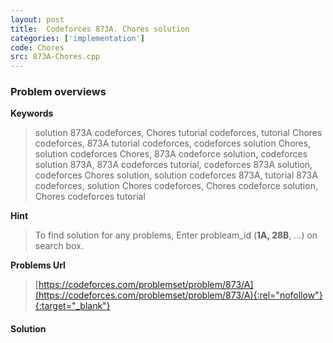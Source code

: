 ```yaml
---
layout: post
title:  Codeforces 873A. Chores solution
categories: ['implementation']
code: Chores
src: 873A-Chores.cpp
---
```

### **Problem overviews**

**Keywords**
> solution 873A codeforces, Chores tutorial codeforces, tutorial Chores codeforces, 873A tutorial codeforces, codeforces solution Chores, solution codeforces Chores, 873A codeforce solution, codeforces solution 873A, 873A codeforces tutorial, codeforces 873A solution, codeforces Chores solution, solution codeforces 873A, tutorial 873A codeforces, solution Chores codeforces, Chores codeforce solution, Chores codeforces tutorial

**Hint**
> To find solution for any problems, Enter probleam_id (**1A, 28B**, ...) on search box. 

**Problems Url**
> [https://codeforces.com/problemset/problem/873/A](https://codeforces.com/problemset/problem/873/A){:rel="nofollow"}{:target="_blank"}

#### **Solution**




